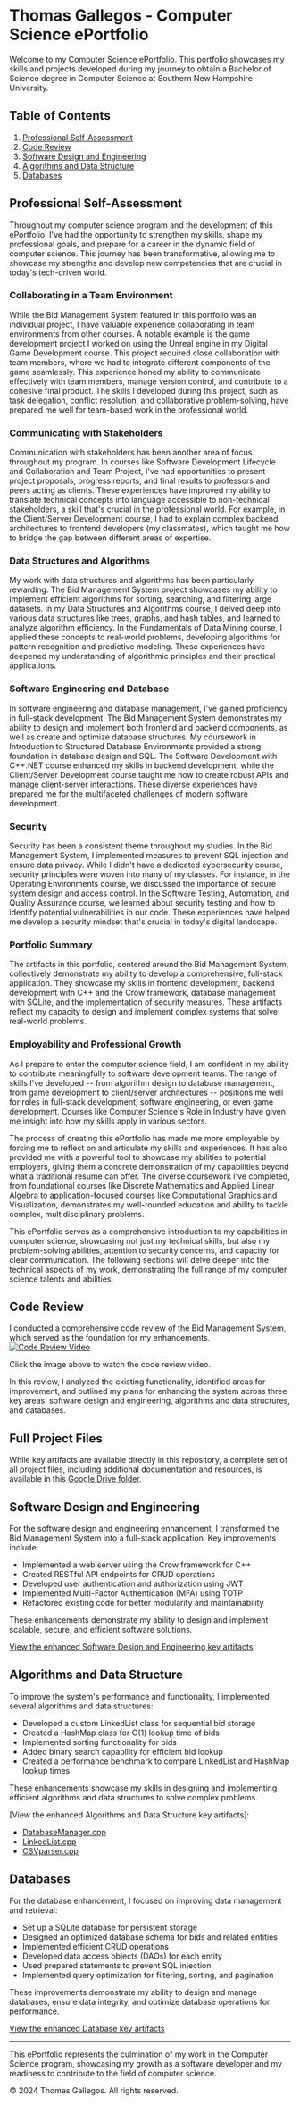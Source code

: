 # Thomas Gallegos - Computer Science ePortfolio

Welcome to my Computer Science ePortfolio. This portfolio showcases my skills and projects developed during my journey to obtain a Bachelor of Science degree in Computer Science at Southern New Hampshire University.

## Table of Contents
1. [Professional Self-Assessment](#professional-self-assessment)
2. [Code Review](#code-review)
3. [Software Design and Engineering](#software-design-and-engineering)
4. [Algorithms and Data Structure](#algorithms-and-data-structure)
5. [Databases](#databases)

## Professional Self-Assessment

Throughout my computer science program and the development of this ePortfolio, I've had the opportunity to strengthen my skills, shape my professional goals, and prepare for a career in the dynamic field of computer science. This journey has been transformative, allowing me to showcase my strengths and develop new competencies that are crucial in today's tech-driven world.

### Collaborating in a Team Environment

While the Bid Management System featured in this portfolio was an individual project, I have valuable experience collaborating in team environments from other courses. A notable example is the game development project I worked on using the Unreal engine in my Digital Game Development course. This project required close collaboration with team members, where we had to integrate different components of the game seamlessly. This experience honed my ability to communicate effectively with team members, manage version control, and contribute to a cohesive final product. The skills I developed during this project, such as task delegation, conflict resolution, and collaborative problem-solving, have prepared me well for team-based work in the professional world.

### Communicating with Stakeholders

Communication with stakeholders has been another area of focus throughout my program. In courses like Software Development Lifecycle and Collaboration and Team Project, I've had opportunities to present project proposals, progress reports, and final results to professors and peers acting as clients. These experiences have improved my ability to translate technical concepts into language accessible to non-technical stakeholders, a skill that's crucial in the professional world. For example, in the Client/Server Development course, I had to explain complex backend architectures to frontend developers (my classmates), which taught me how to bridge the gap between different areas of expertise.

### Data Structures and Algorithms

My work with data structures and algorithms has been particularly rewarding. The Bid Management System project showcases my ability to implement efficient algorithms for sorting, searching, and filtering large datasets. In my Data Structures and Algorithms course, I delved deep into various data structures like trees, graphs, and hash tables, and learned to analyze algorithm efficiency. In the Fundamentals of Data Mining course, I applied these concepts to real-world problems, developing algorithms for pattern recognition and predictive modeling. These experiences have deepened my understanding of algorithmic principles and their practical applications.

### Software Engineering and Database

In software engineering and database management, I've gained proficiency in full-stack development. The Bid Management System demonstrates my ability to design and implement both frontend and backend components, as well as create and optimize database structures. My coursework in Introduction to Structured Database Environments provided a strong foundation in database design and SQL. The Software Development with C++.NET course enhanced my skills in backend development, while the Client/Server Development course taught me how to create robust APIs and manage client-server interactions. These diverse experiences have prepared me for the multifaceted challenges of modern software development.

### Security

Security has been a consistent theme throughout my studies. In the Bid Management System, I implemented measures to prevent SQL injection and ensure data privacy. While I didn't have a dedicated cybersecurity course, security principles were woven into many of my classes. For instance, in the Operating Environments course, we discussed the importance of secure system design and access control. In the Software Testing, Automation, and Quality Assurance course, we learned about security testing and how to identify potential vulnerabilities in our code. These experiences have helped me develop a security mindset that's crucial in today's digital landscape.

### Portfolio Summary

The artifacts in this portfolio, centered around the Bid Management System, collectively demonstrate my ability to develop a comprehensive, full-stack application. They showcase my skills in frontend development, backend development with C++ and the Crow framework, database management with SQLite, and the implementation of security measures. These artifacts reflect my capacity to design and implement complex systems that solve real-world problems.

### Employability and Professional Growth

As I prepare to enter the computer science field, I am confident in my ability to contribute meaningfully to software development teams. The range of skills I've developed -- from algorithm design to database management, from game development to client/server architectures -- positions me well for roles in full-stack development, software engineering, or even game development. Courses like Computer Science's Role in Industry have given me insight into how my skills apply in various sectors.

The process of creating this ePortfolio has made me more employable by forcing me to reflect on and articulate my skills and experiences. It has also provided me with a powerful tool to showcase my abilities to potential employers, giving them a concrete demonstration of my capabilities beyond what a traditional resume can offer. The diverse coursework I've completed, from foundational courses like Discrete Mathematics and Applied Linear Algebra to application-focused courses like Computational Graphics and Visualization, demonstrates my well-rounded education and ability to tackle complex, multidisciplinary problems.

This ePortfolio serves as a comprehensive introduction to my capabilities in computer science, showcasing not just my technical skills, but also my problem-solving abilities, attention to security concerns, and capacity for clear communication. The following sections will delve deeper into the technical aspects of my work, demonstrating the full range of my computer science talents and abilities.


## Code Review

I conducted a comprehensive code review of the Bid Management System, which served as the foundation for my enhancements. [![Code Review Video](https://img.youtube.com/vi/YOUR_VIDEO_ID/0.jpg)](https://drive.google.com/file/d/13Yu85qVz12oFvXc77Bc1MNtv5NYC_WRN/preview)

Click the image above to watch the code review video.

In this review, I analyzed the existing functionality, identified areas for improvement, and outlined my plans for enhancing the system across three key areas: software design and engineering, algorithms and data structures, and databases.

## Full Project Files

While key artifacts are available directly in this repository, a complete set of all project files, including additional documentation and resources, is available in this [Google Drive folder]([YOUR_GOOGLE_DRIVE_LINK](https://drive.google.com/drive/folders/1s48AC4KvVI9tKMqncM0AxNDKsD7iMxcB?usp=sharing)).

## Software Design and Engineering

For the software design and engineering enhancement, I transformed the Bid Management System into a full-stack application. Key improvements include:

- Implemented a web server using the Crow framework for C++
- Created RESTful API endpoints for CRUD operations
- Developed user authentication and authorization using JWT
- Implemented Multi-Factor Authentication (MFA) using TOTP
- Refactored existing code for better modularity and maintainability

These enhancements demonstrate my ability to design and implement scalable, secure, and efficient software solutions.

[View the enhanced Software Design and Engineering key artifacts](artifacts/enhanced/BidManagementServer.cpp)

## Algorithms and Data Structure

To improve the system's performance and functionality, I implemented several algorithms and data structures:

- Developed a custom LinkedList class for sequential bid storage
- Created a HashMap class for O(1) lookup time of bids
- Implemented sorting functionality for bids
- Added binary search capability for efficient bid lookup
- Created a performance benchmark to compare LinkedList and HashMap lookup times

These enhancements showcase my skills in designing and implementing efficient algorithms and data structures to solve complex problems.

[View the enhanced Algorithms and Data Structure key artifacts]:
- [DatabaseManager.cpp](artifacts/enhanced/DatabaseManager.cpp)
- [LinkedList.cpp](artifacts/enhanced/LinkedList.cpp)
- [CSVparser.cpp](artifacts/enhanced/CSVparser.cpp)

## Databases

For the database enhancement, I focused on improving data management and retrieval:

- Set up a SQLite database for persistent storage
- Designed an optimized database schema for bids and related entities
- Implemented efficient CRUD operations
- Developed data access objects (DAOs) for each entity
- Used prepared statements to prevent SQL injection
- Implemented query optimization for filtering, sorting, and pagination

These improvements demonstrate my ability to design and manage databases, ensure data integrity, and optimize database operations for performance.

[View the enhanced Database key artifacts](artifacts/enhanced/DatabaseManager.cpp)

---

This ePortfolio represents the culmination of my work in the Computer Science program, showcasing my growth as a software developer and my readiness to contribute to the field of computer science.

© 2024 Thomas Gallegos. All rights reserved.
